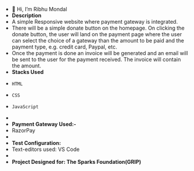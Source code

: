 - 👋 Hi, I’m Ribhu Mondal
- **Description**
-   A simple Responsive website where payment gateway is integrated.
-   There will be a simple donate button on the homepage. On clicking the donate button, the user will land on the payment page where the user can select the choice of a gateway than the amount to be paid and the payment type, e.g. credit card, Paypal, etc.
-   Once the payment is done an invoice will be generated and an email will be sent to the user for the payment received. The invoice will contain the amount.
- **Stacks Used**
-     HTML
-     CSS
-     JavaScript
-      
- **Payment Gateway Used:-** 
-   RazorPay
-   
- **Test Configuration:**
-   Text-editors used: VS Code
-   
- **Project Designed for: 
The Sparks Foundation(GRIP)**
